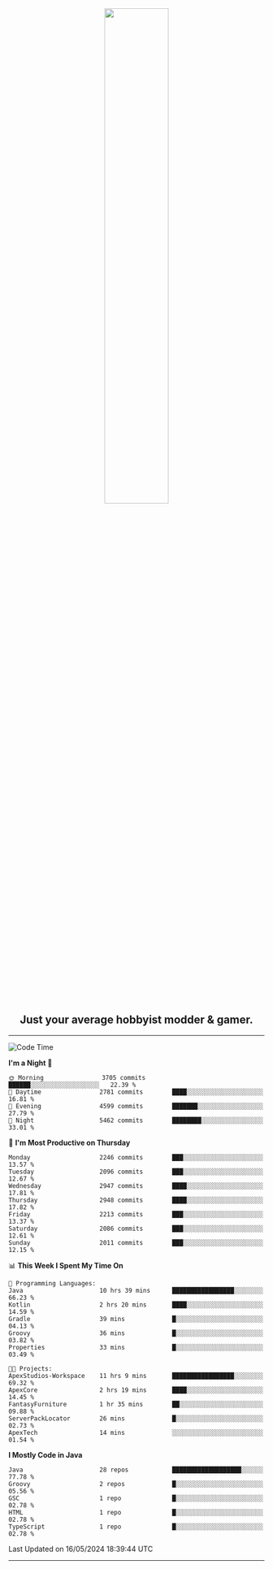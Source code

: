 <div align="center">
  <a href="https://apexmodder.xyz/"><img width="50%" height="50%" src="https://i.imgur.com/pc4HkGz.png"></a>
</div>
<h2 align="center">Just your average hobbyist modder & gamer.</h2>

---

<!--START_SECTION:waka-->
![Code Time](http://img.shields.io/badge/Code%20Time-1%2C238%20hrs%2018%20mins-blue)

**I'm a Night 🦉** 

```text
🌞 Morning                3705 commits        ██████░░░░░░░░░░░░░░░░░░░   22.39 % 
🌆 Daytime                2781 commits        ████░░░░░░░░░░░░░░░░░░░░░   16.81 % 
🌃 Evening                4599 commits        ███████░░░░░░░░░░░░░░░░░░   27.79 % 
🌙 Night                  5462 commits        ████████░░░░░░░░░░░░░░░░░   33.01 % 
```
📅 **I'm Most Productive on Thursday** 

```text
Monday                   2246 commits        ███░░░░░░░░░░░░░░░░░░░░░░   13.57 % 
Tuesday                  2096 commits        ███░░░░░░░░░░░░░░░░░░░░░░   12.67 % 
Wednesday                2947 commits        ████░░░░░░░░░░░░░░░░░░░░░   17.81 % 
Thursday                 2948 commits        ████░░░░░░░░░░░░░░░░░░░░░   17.82 % 
Friday                   2213 commits        ███░░░░░░░░░░░░░░░░░░░░░░   13.37 % 
Saturday                 2086 commits        ███░░░░░░░░░░░░░░░░░░░░░░   12.61 % 
Sunday                   2011 commits        ███░░░░░░░░░░░░░░░░░░░░░░   12.15 % 
```


📊 **This Week I Spent My Time On** 

```text
💬 Programming Languages: 
Java                     10 hrs 39 mins      █████████████████░░░░░░░░   66.23 % 
Kotlin                   2 hrs 20 mins       ████░░░░░░░░░░░░░░░░░░░░░   14.59 % 
Gradle                   39 mins             █░░░░░░░░░░░░░░░░░░░░░░░░   04.13 % 
Groovy                   36 mins             █░░░░░░░░░░░░░░░░░░░░░░░░   03.82 % 
Properties               33 mins             █░░░░░░░░░░░░░░░░░░░░░░░░   03.49 % 

🐱‍💻 Projects: 
ApexStudios-Workspace    11 hrs 9 mins       █████████████████░░░░░░░░   69.32 % 
ApexCore                 2 hrs 19 mins       ████░░░░░░░░░░░░░░░░░░░░░   14.45 % 
FantasyFurniture         1 hr 35 mins        ██░░░░░░░░░░░░░░░░░░░░░░░   09.88 % 
ServerPackLocator        26 mins             █░░░░░░░░░░░░░░░░░░░░░░░░   02.73 % 
ApexTech                 14 mins             ░░░░░░░░░░░░░░░░░░░░░░░░░   01.54 % 
```

**I Mostly Code in Java** 

```text
Java                     28 repos            ███████████████████░░░░░░   77.78 % 
Groovy                   2 repos             █░░░░░░░░░░░░░░░░░░░░░░░░   05.56 % 
GSC                      1 repo              █░░░░░░░░░░░░░░░░░░░░░░░░   02.78 % 
HTML                     1 repo              █░░░░░░░░░░░░░░░░░░░░░░░░   02.78 % 
TypeScript               1 repo              █░░░░░░░░░░░░░░░░░░░░░░░░   02.78 % 
```




 Last Updated on 16/05/2024 18:39:44 UTC
<!--END_SECTION:waka-->

---
